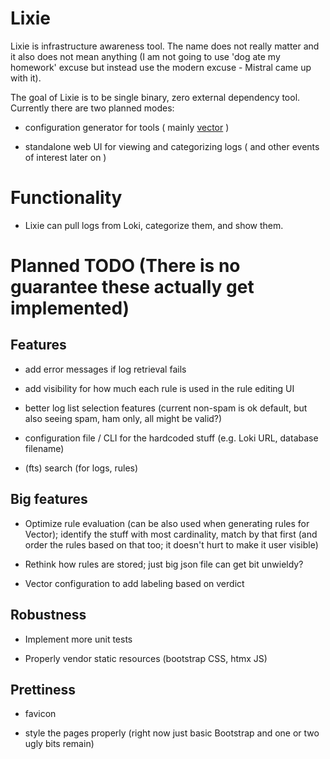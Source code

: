 # Lixie  #

Lixie is infrastructure awareness tool. The name does not really matter and
it also does not mean anything (I am not going to use 'dog ate my homework'
excuse but instead use the modern excuse - Mistral came up with it).

The goal of Lixie is to be single binary, zero external dependency
tool. Currently there are two planned modes:

- configuration generator for tools ( mainly
  [vector](https://vector.dev) )

- standalone web UI for viewing and categorizing logs ( and other events of
  interest later on )

# Functionality

- Lixie can pull logs from Loki, categorize them, and show them.

# Planned TODO (There is no guarantee these actually get implemented)

## Features

- add error messages if log retrieval fails

- add visibility for how much each rule is used in the rule editing UI

- better log list selection features (current non-spam is ok default, but
  also seeing spam, ham only, all might be valid?)

- configuration file / CLI for the hardcoded stuff (e.g. Loki URL, database
  filename)

- (fts) search (for logs, rules)

## Big features

- Optimize rule evaluation (can be also used when generating rules for
  Vector); identify the stuff with most cardinality, match by that first
  (and order the rules based on that too; it doesn't hurt to make it user
  visible)

- Rethink how rules are stored; just big json file can get bit unwieldy?

- Vector configuration to add labeling based on verdict


## Robustness

- Implement more unit tests

- Properly vendor static resources (bootstrap CSS, htmx JS)

## Prettiness

- favicon

- style the pages properly (right now just basic Bootstrap and one or two
  ugly bits remain)
